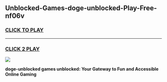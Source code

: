 
## Unblocked-Games-doge-unblocked-Play-Free-nf06v
<h3>
<a href="https://premium76.site?title=doge-unblocked&ref=18A1">CLICK TO PLAY</a></h3>
<hr>

<h3>
<a href="https://premium76.site?title=doge-unblocked&ref=18A1">CLICK 2 PLAY</a>
  
</h3>

<a href="https://premium76.site?title=doge-unblocked&ref=18A1"><img src="https://clearcache.store/games.png"></a>


**doge-unblocked games unblocked: Your Gateway to Fun and Accessible Online Gaming**
